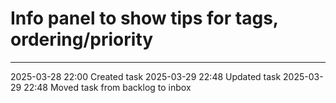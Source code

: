 Info panel to show tips for tags, ordering/priority
===

---

2025-03-28 22:00	Created task
2025-03-29 22:48	Updated task
2025-03-29 22:48	Moved task from backlog to inbox